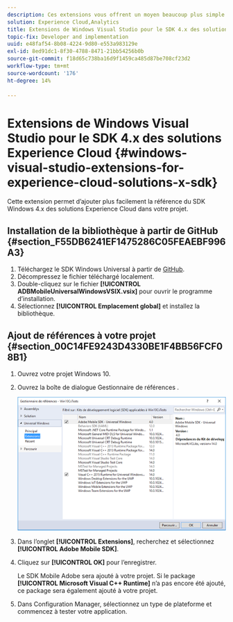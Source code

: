 ```yaml
---
description: Ces extensions vous offrent un moyen beaucoup plus simple d’ajouter la référence du SDK Windows 4.x pour solutions Experience Cloud dans votre projet.
solution: Experience Cloud,Analytics
title: Extensions de Windows Visual Studio pour le SDK 4.x des solutions Experience Cloud
topic-fix: Developer and implementation
uuid: e48faf54-8b08-4224-9d80-e553a983129e
exl-id: 8ed91dc1-8f30-4788-8471-21bb54256b0b
source-git-commit: f18d65c738ba16d9f1459ca485d87be708cf23d2
workflow-type: tm+mt
source-wordcount: '176'
ht-degree: 14%

---
```


# Extensions de Windows Visual Studio pour le SDK 4.x des solutions Experience Cloud {#windows-visual-studio-extensions-for-experience-cloud-solutions-x-sdk}

Cette extension permet d’ajouter plus facilement la référence du SDK Windows 4.x des solutions Experience Cloud dans votre projet.

## Installation de la bibliothèque à partir de GitHub {#section_F55DB6241EF1475286C05FEAEBF996A3}

1. Téléchargez le SDK Windows Universal à partir de [GitHub](https://github.com/Adobe-Marketing-Cloud/mobile-services/releases).
1. Décompressez le fichier téléchargé localement.
1. Double-cliquez sur le fichier **[!UICONTROL ADBMobileUniversalWindowsVSIX.vsix]** pour ouvrir le programme d’installation.
1. Sélectionnez **[!UICONTROL Emplacement global]** et installez la bibliothèque.

## Ajout de références à votre projet {#section_00C14FE9243D4330BE1F4BB56FCF08B1}

1. Ouvrez votre projet Windows 10.
1. Ouvrez la boîte de dialogue Gestionnaire de références .

   ![](assets/ref_manager.png)

1. Dans l’onglet **[!UICONTROL Extensions]**, recherchez et sélectionnez **[!UICONTROL Adobe Mobile SDK]**.
1. Cliquez sur **[!UICONTROL OK]** pour l’enregistrer.

   Le SDK Mobile Adobe sera ajouté à votre projet. Si le package **[!UICONTROL Microsoft Visual C++ Runtime]** n’a pas encore été ajouté, ce package sera également ajouté à votre projet.

1. Dans Configuration Manager, sélectionnez un type de plateforme et commencez à tester votre application.
